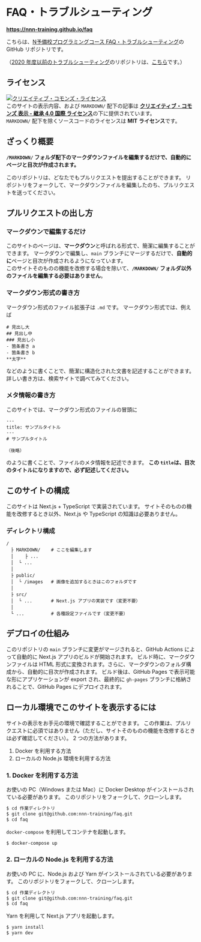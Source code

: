 # FAQ・トラブルシューティング

**https://nnn-training.github.io/faq**

こちらは、[N予備校プログラミングコース FAQ・トラブルシューティング](https://nnn-training.github.io/faq)の GitHub リポジトリです。<br>

（[2020 年度以前のトラブルシューティング](https://progedu.github.io/intro-curriculum-faq)のリポジトリは、[こちら](https://github.com/progedu/intro-curriculum-faq)です。）

## ライセンス

<a rel="license" href="http://creativecommons.org/licenses/by-sa/4.0/"><img alt="クリエイティブ・コモンズ・ライセンス" style="border-width:0" src="https://i.creativecommons.org/l/by-sa/4.0/88x31.png" /></a><br />このサイトの表示内容、および `MARKDOWN/` 配下の記事は <a rel="license" href="http://creativecommons.org/licenses/by-sa/4.0/"><strong>クリエイティブ・コモンズ 表示 - 継承 4.0 国際 ライセンス</strong></a>の下に提供されています。<br>
`MARKDOWN/` 配下を除くソースコードのライセンスは **MIT** **ライセンス**です。

## ざっくり概要

**`/MARKDOWN/` フォルダ配下のマークダウンファイルを編集するだけで、自動的にページと目次が作成されます。**

このリポジトリは、どなたでもプルリクエストを提出することができます。 
リポジトリをフォークして、マークダウンファイルを編集したのち、プルリクエストを送ってください。

## プルリクエストの出し方

### マークダウンで編集するだけ
このサイトのページは、**マークダウン**と呼ばれる形式で、簡潔に編集することができます。 
マークダウンで編集し、`main` ブランチにマージするだけで、**自動的に**ページと目次が作成されるようになっています。 <br>
このサイトそのものの機能を改修する場合を除いて、**`/MARKDOWN/` フォルダ以外のファイルを編集する必要はありません**。

### マークダウン形式の書き方
マークダウン形式のファイル拡張子は `.md` です。 マークダウン形式では、例えば

```
# 見出し大
## 見出し中
### 見出し小
- 箇条書き a
- 箇条書き b
**太字** 
```

などのように書くことで、簡潔に構造化された文書を記述することができます。 
詳しい書き方は、検索サイトで調べてみてください。

### メタ情報の書き方
このサイトでは、マークダウン形式のファイルの冒頭に

```
---
title: サンプルタイトル
---
# サンプルタイトル

（後略）
```

のように書くことで、ファイルのメタ情報を記述できます。 
**この `title`は、目次のタイトルになりますので、必ず記述してください。**

## このサイトの構成
このサイトは Next.js + TypeScript で実装されています。 
サイトそのものの機能を改修するとき以外、Next.js や TypeScript の知識は必要ありません。

### ディレクトリ構成

```
/
　├ MARKDOWN/    # ここを編集します
　│　 　├ ...
　│  └ ...
　│
　├ public/ 
　│  └ /images   # 画像を追加するときはこのフォルダです
　│
　├ src/ 
　│  └ ...       # Next.js アプリの実装です（変更不要）
　│
　└ ...          # 各種設定ファイルです（変更不要）
```

## デプロイの仕組み
このリポジトリの `main` ブランチに変更がマージされると、GitHub Actions によって自動的に Next.js アプリのビルドが開始されます。 
ビルド時に、マークダウンファイルは HTML 形式に変換されます。さらに、マークダウンのフォルダ構成から、自動的に目次が作成されます。 
ビルド後は、GitHub Pages で表示可能な形にアプリケーションが export され、最終的に `gh-pages` ブランチに格納されることで、GitHub Pages にデプロイされます。

## ローカル環境でこのサイトを表示するには
サイトの表示をお手元の環境で確認することができます。 
この作業は、プルリクエストに必須ではありません（ただし、サイトそのものの機能を改修するときは必ず確認してください）。 
2 つの方法があります。

1. Docker を利用する方法
2. ローカルの Node.js 環境を利用する方法

### 1. Docker を利用する方法
お使いの PC（Windows または Mac）に Docker Desktop がインストールされている必要があります。 
このリポジトリをフォークして、クローンします。

```bash
$ cd 作業ディレクトリ
$ git clone git@github.com:nnn-training/faq.git
$ cd faq
```

`docker-compose` を利用してコンテナを起動します。

```bash
$ docker-compose up
```

### 2. ローカルの Node.js を利用する方法
お使いの PC に、Node.js および Yarn がインストールされている必要があります。 
このリポジトリをフォークして、クローンします。

```bash
$ cd 作業ディレクトリ
$ git clone git@github.com:nnn-training/faq.git
$ cd faq
```

Yarn を利用して Next.js アプリを起動します。

```bash
$ yarn install
$ yarn dev
```
